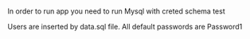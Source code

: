 # 
In order to run app you need to run Mysql with creted schema test

Users are inserted by data.sql file. All default passwords are Password1
